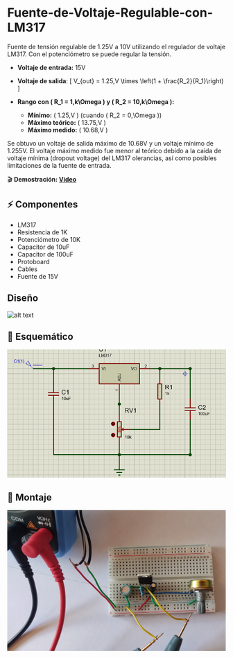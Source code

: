 # Fuente-de-Voltaje-Regulable-con-LM317
Fuente de tensión regulable de 1.25V a 10V utilizando el regulador de voltaje LM317. Con el potenciómetro se puede regular la tensión.

- **Voltaje de entrada:** 15V

- **Voltaje de salida**:
    \[
    V_{out} = 1.25\,V \times \left(1 + \frac{R_2}{R_1}\right)  
    \]

- **Rango con \( R_1 = 1\,k\Omega \) y \( R_2 = 10\,k\Omega \):** 
  - **Mínimo:** \( 1.25\,V \) (cuando \( R_2 = 0\,\Omega \))  
  - **Máximo teórico:** \( 13.75\,V \)
  - **Máximo medido:** \( 10.68\,V \)

Se obtuvo un voltaje de salida máximo de 10.68V y un voltaje mínimo de 
1.255V. 
El voltaje máximo medido fue menor al teórico debido a la caída de voltaje mínima (dropout voltage) del LM317 olerancias, así como posibles limitaciones de la fuente de entrada.

🎬 **Demostración: [Video](https://youtu.be/LkwJNtBGrnM)**

## ⚡ Componentes
- LM317
- Resistencia de 1K
- Potenciómetro de 10K
- Capacitor de 10uF
- Capacitor de 100uF
- Protoboard
- Cables
- Fuente de 15V


## Diseño

![alt text](./Imagenes/Diseño.jpeg)

## 📐 Esquemático

![alt text](./Imagenes/Diagrama.jpg)

## 🔌 Montaje

![alt text](./Imagenes/Montaje1.jpg)